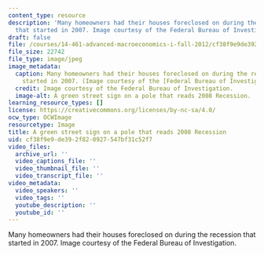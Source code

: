 ```yaml
---
content_type: resource
description: 'Many homeowners had their houses foreclosed on during the recession
  that started in 2007. Image courtesy of the Federal Bureau of Investigation. '
draft: false
file: /courses/14-461-advanced-macroeconomics-i-fall-2012/cf38f9e9de392f820927547bf31c52f7_14-461f12-th.jpg
file_size: 22742
file_type: image/jpeg
image_metadata:
  caption: Many homeowners had their houses foreclosed on during the recession that
    started in 2007. (Image courtesy of the [Federal Bureau of Investigation](https://www.fbi.gov/investigate).)
  credit: Image courtesy of the Federal Bureau of Investigation.
  image-alt: A green street sign on a pole that reads 2008 Recession.
learning_resource_types: []
license: https://creativecommons.org/licenses/by-nc-sa/4.0/
ocw_type: OCWImage
resourcetype: Image
title: A green street sign on a pole that reads 2008 Recession
uid: cf38f9e9-de39-2f82-0927-547bf31c52f7
video_files:
  archive_url: ''
  video_captions_file: ''
  video_thumbnail_file: ''
  video_transcript_file: ''
video_metadata:
  video_speakers: ''
  video_tags: ''
  youtube_description: ''
  youtube_id: ''
---
```

Many homeowners had their houses foreclosed on during the recession that started in 2007. Image courtesy of the Federal Bureau of Investigation.